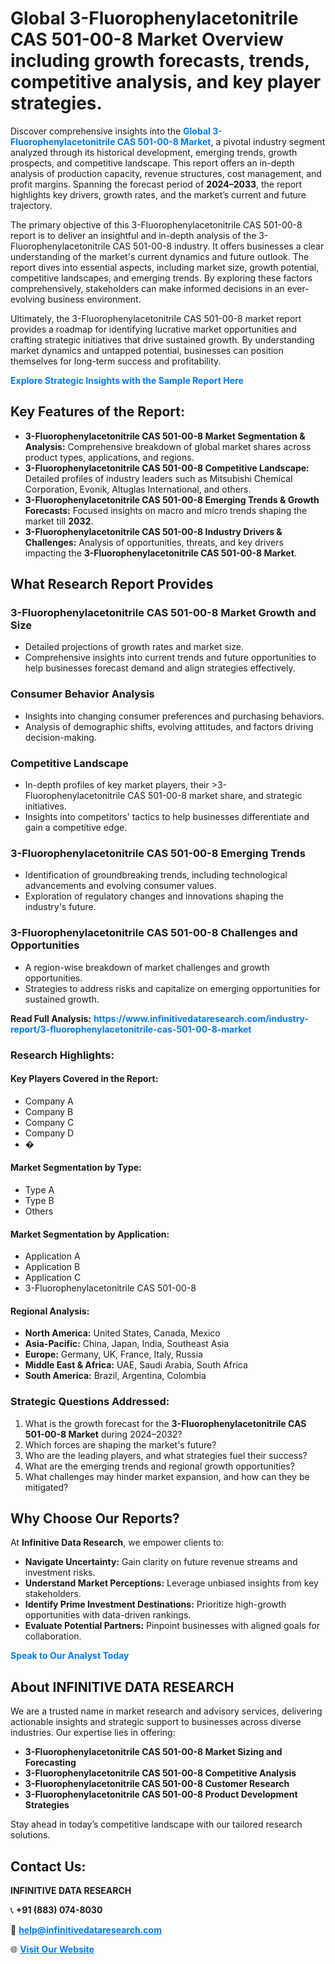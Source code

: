 <h1>Global 3-Fluorophenylacetonitrile CAS 501-00-8 Market Overview including growth forecasts, trends, competitive analysis, and key player strategies.</h1>
<p>
Discover comprehensive insights into the 
<a href="https://www.infinitivedataresearch.com/industry-report/3-fluorophenylacetonitrile-cas-501-00-8-market" rel="dofollow" style="color: #007BFF; text-decoration: none;"><strong>Global 3-Fluorophenylacetonitrile CAS 501-00-8 Market</strong></a>, a pivotal industry segment analyzed through its historical development, emerging trends, growth prospects, and competitive landscape. This report offers an in-depth analysis of production capacity, revenue structures, cost management, and profit margins. Spanning the forecast period of <strong>2024–2033</strong>, the report highlights key drivers, growth rates, and the market’s current and future trajectory.
</p>
<p>
The primary objective of this 3-Fluorophenylacetonitrile CAS 501-00-8 report is to deliver an insightful and in-depth analysis of the 3-Fluorophenylacetonitrile CAS 501-00-8 industry. It offers businesses a clear understanding of the market's current dynamics and future outlook. The report dives into essential aspects, including market size, growth potential, competitive landscapes, and emerging trends. By exploring these factors comprehensively, stakeholders can make informed decisions in an ever-evolving business environment.
</p>
<p>
Ultimately, the 3-Fluorophenylacetonitrile CAS 501-00-8 market report provides a roadmap for identifying lucrative market opportunities and crafting strategic initiatives that drive sustained growth. By understanding market dynamics and untapped potential, businesses can position themselves for long-term success and profitability.
</p>
<p>
<a href="https://www.infinitivedataresearch.com/request-sample/reportId=102260" style="color: #007BFF; text-decoration: none;"><strong>Explore Strategic Insights with the Sample Report Here</strong></a>
</p>

<h2>Key Features of the Report:</h2>
<ul>
<li><strong>3-Fluorophenylacetonitrile CAS 501-00-8 Market Segmentation & Analysis:</strong> Comprehensive breakdown of global market shares across product types, applications, and regions.</li>
<li><strong>3-Fluorophenylacetonitrile CAS 501-00-8 Competitive Landscape:</strong> Detailed profiles of industry leaders such as Mitsubishi Chemical Corporation, Evonik, Altuglas International, and others.</li>
<li><strong>3-Fluorophenylacetonitrile CAS 501-00-8 Emerging Trends & Growth Forecasts:</strong> Focused insights on macro and micro trends shaping the market till <strong>2032</strong>.</li>
<li><strong>3-Fluorophenylacetonitrile CAS 501-00-8 Industry Drivers & Challenges:</strong> Analysis of opportunities, threats, and key drivers impacting the <strong>3-Fluorophenylacetonitrile CAS 501-00-8 Market</strong>.</li>
</ul>

<h2>What Research Report Provides</h2>
<h3>3-Fluorophenylacetonitrile CAS 501-00-8 Market Growth and Size</h3>
<ul>
<li>Detailed projections of growth rates and market size.</li>
<li>Comprehensive insights into current trends and future opportunities to help businesses forecast demand and align strategies effectively.</li>
</ul>

<h3>Consumer Behavior Analysis</h3>
<ul>
<li>Insights into changing consumer preferences and purchasing behaviors.</li>
<li>Analysis of demographic shifts, evolving attitudes, and factors driving decision-making.</li>
</ul>

<h3>Competitive Landscape</h3>
<ul>
<li>In-depth profiles of key market players, their >3-Fluorophenylacetonitrile CAS 501-00-8 market share, and strategic initiatives.</li>
<li>Insights into competitors' tactics to help businesses differentiate and gain a competitive edge.</li>
</ul>

<h3>3-Fluorophenylacetonitrile CAS 501-00-8 Emerging Trends</h3>
<ul>
<li>Identification of groundbreaking trends, including technological advancements and evolving consumer values.</li>
<li>Exploration of regulatory changes and innovations shaping the industry's future.</li>
</ul>

<h3>3-Fluorophenylacetonitrile CAS 501-00-8 Challenges and Opportunities</h3>
<ul>
<li>A region-wise breakdown of market challenges and growth opportunities.</li>
<li>Strategies to address risks and capitalize on emerging opportunities for sustained growth.</li>
</ul>
<p><strong>Read Full Analysis:</strong> <a href="https://www.infinitivedataresearch.com/industry-report/3-fluorophenylacetonitrile-cas-501-00-8-market" rel="dofollow" style="color: #007BFF; text-decoration: none;"><strong>https://www.infinitivedataresearch.com/industry-report/3-fluorophenylacetonitrile-cas-501-00-8-market</strong></a></p>
<h3>Research Highlights:</h3>
<h4>Key Players Covered in the Report:</h4>
<ul><li>Company A</li><li>Company B</li><li>Company C</li><li>Company D</li><li>�</li></ul>
<h4>Market Segmentation by Type:</h4>
<ul><li>Type A</li><li>Type B</li><li>Others</li></ul>
<h4>Market Segmentation by Application:</h4>
<ul><li>Application A</li><li>Application B</li><li>Application C</li><li>3-Fluorophenylacetonitrile CAS 501-00-8</li></ul>

<h4>Regional Analysis:</h4>
<ul>
<li><strong>North America:</strong> United States, Canada, Mexico</li>
<li><strong>Asia-Pacific:</strong> China, Japan, India, Southeast Asia</li>
<li><strong>Europe:</strong> Germany, UK, France, Italy, Russia</li>
<li><strong>Middle East & Africa:</strong> UAE, Saudi Arabia, South Africa</li>
<li><strong>South America:</strong> Brazil, Argentina, Colombia</li>
</ul>

<h3>Strategic Questions Addressed:</h3>
<ol>
<li>What is the growth forecast for the <strong>3-Fluorophenylacetonitrile CAS 501-00-8 Market</strong> during 2024–2032?</li>
<li>Which forces are shaping the market's future?</li>
<li>Who are the leading players, and what strategies fuel their success?</li>
<li>What are the emerging trends and regional growth opportunities?</li>
<li>What challenges may hinder market expansion, and how can they be mitigated?</li>
</ol>

<h2>Why Choose Our Reports?</h2>
<p>At <strong>Infinitive Data Research</strong>, we empower clients to:</p>
<ul>
<li><strong>Navigate Uncertainty:</strong> Gain clarity on future revenue streams and investment risks.</li>
<li><strong>Understand Market Perceptions:</strong> Leverage unbiased insights from key stakeholders.</li>
<li><strong>Identify Prime Investment Destinations:</strong> Prioritize high-growth opportunities with data-driven rankings.</li>
<li><strong>Evaluate Potential Partners:</strong> Pinpoint businesses with aligned goals for collaboration.</li>
</ul>
<p><a href="https://www.infinitivedataresearch.com/industry-report/3-fluorophenylacetonitrile-cas-501-00-8-market" rel="dofollow" style="color: #007BFF; text-decoration: none;"><strong>Speak to Our Analyst Today</strong></a></p>

<h2>About INFINITIVE DATA RESEARCH</h2>
<p>We are a trusted name in market research and advisory services, delivering actionable insights and strategic support to businesses across diverse industries. Our expertise lies in offering:</p>
<ul>
<li><strong>3-Fluorophenylacetonitrile CAS 501-00-8 Market Sizing and Forecasting</strong></li>
<li><strong>3-Fluorophenylacetonitrile CAS 501-00-8 Competitive Analysis</strong></li>
<li><strong>3-Fluorophenylacetonitrile CAS 501-00-8 Customer Research</strong></li>
<li><strong>3-Fluorophenylacetonitrile CAS 501-00-8 Product Development Strategies</strong></li>
</ul>
<p>Stay ahead in today’s competitive landscape with our tailored research solutions.</p>

<h2>Contact Us:</h2>
<p><strong>INFINITIVE DATA RESEARCH</strong></p>
<p>📞 <strong>+91 (883) 074-8030</strong></p>
<p>📧 <strong><a href="mailto:help@infinitivedataresearch.com" style="color: #007BFF;">help@infinitivedataresearch.com</a></strong></p>
<p>🌐 <strong><a href="https://www.infinitivedataresearch.com" rel="dofollow" style="color: #007BFF;">Visit Our Website</a></strong></p>